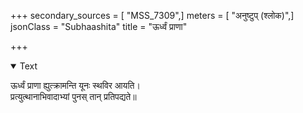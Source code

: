 +++
secondary_sources = [ "MSS_7309",]
meters = [ "अनुष्टुप् (श्लोक)",]
jsonClass = "Subhaashita"
title = "ऊर्ध्वं प्राणा"

+++

<details open><summary>Text</summary>

ऊर्ध्वं प्राणा ह्युत्क्रामन्ति यूनः स्थविर आयति।  
प्रत्युत्थानाभिवादाभ्यां पुनस् तान् प्रतिपद्यते॥
</details>
